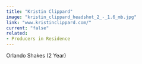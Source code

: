 ```yaml
---
title: "Kristin Clippard"
image: "kristin_clippard_headshot_2_-_1.6_mb.jpg"
link: "www.kristinclippard.com/"
current: "false"
related:
- Producers in Residence
---
```


Orlando Shakes (2 Year)

